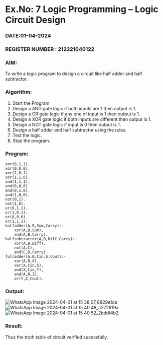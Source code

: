 # Ex.No: 7  Logic Programming –  Logic Circuit Design
### DATE:01-04-2024                                                                  
### REGISTER NUMBER : 212221040122
### AIM: 
To write a logic program to design a circuit like half adder and half subtractor.
###  Algorithm:
1. Start the Program
2. Design a AND gate logic if both inputs are 1 then output is 1.
3. Design a OR gate logic if any one of input is 1 then output is 1.
4. Design a XOR gate logic if both inputs are different then output is 1.
5. Design a NOT gate logic if input is 0 then output is 1.
6. Design a half adder and half subtractor using the rules.
7. Test the logic.
8. Stop the program.

### Program:
```
xor(0,1,1).
xor(0,0,0).
xor(1,0,1).
xor(1,1,0).
and(1,1,1).
and(0,0,0).
and(0,1,0).
and(1,0,0).
not(0,1).
not(1,0).
or(0,1,1).
or(1,0,1).
or(0,0,0).
or(1,1,1).
halfadder(A,B,Sum,Carry):-
    xor(A,B,Sum),
    and(A,B,Carry).
halfsubtractor(A,B,Diff,Carry):-
    xor(A,B,Diff),
    not(A,C),
    and(C,B,Carry).
fulladder(A,B,Cin,S,Cout):-
    xor(A,B,X),
    xor(X,Cin,S),
    and(X,Cin,Y),
    and(A,B,Z),
    or(Y,Z,Cout).
```
### Output:
![WhatsApp Image 2024-04-01 at 15 38 07_8829e1da](https://github.com/mehanthyka/AI_Lab_2023-24/assets/127507580/05528514-759a-4830-8a31-58dd24c7369f)
![WhatsApp Image 2024-04-01 at 15 40 48_c272919a](https://github.com/mehanthyka/AI_Lab_2023-24/assets/127507580/71f61364-e4ff-4b3a-b02d-02472cca661d)
![WhatsApp Image 2024-04-01 at 15 40 52_2bddf4b2](https://github.com/mehanthyka/AI_Lab_2023-24/assets/127507580/0b7e7001-4dfe-4755-8fa7-9e6b8d501ecc)

### Result:
Thus the truth table of circuit verified sucessfully.


